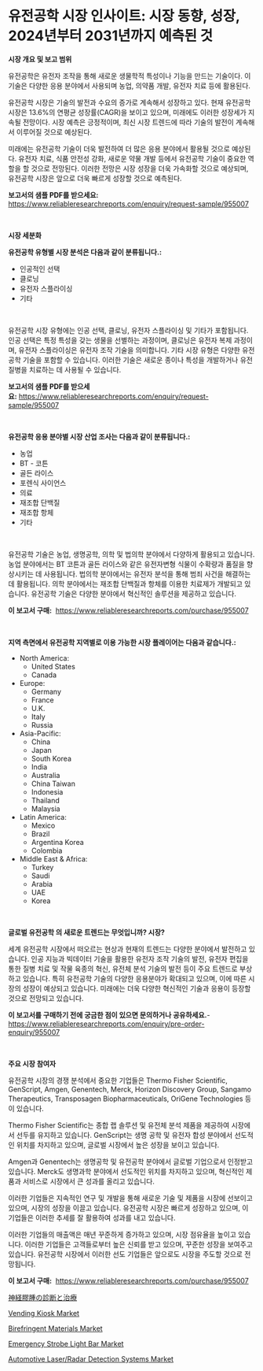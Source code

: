 <p><h1>유전공학 시장 인사이트: 시장 동향, 성장, 2024년부터 2031년까지 예측된 것</h1></p><p><strong>시장 개요 및 보고 범위</strong></p>
<p><p>유전공학은 유전자 조작을 통해 새로운 생물학적 특성이나 기능을 만드는 기술이다. 이 기술은 다양한 응용 분야에서 사용되며 농업, 의약품 개발, 유전자 치료 등에 활용된다. </p><p>유전공학 시장은 기술의 발전과 수요의 증가로 계속해서 성장하고 있다. 현재 유전공학 시장은 13.6%의 연평균 성장률(CAGR)을 보이고 있으며, 미래에도 이러한 성장세가 지속될 전망이다. 시장 예측은 긍정적이며, 최신 시장 트렌드에 따라 기술의 발전이 계속해서 이루어질 것으로 예상된다.</p><p>미래에는 유전공학 기술이 더욱 발전하여 더 많은 응용 분야에서 활용될 것으로 예상된다. 유전자 치료, 식품 안전성 강화, 새로운 약물 개발 등에서 유전공학 기술이 중요한 역할을 할 것으로 전망된다. 이러한 전망은 시장 성장을 더욱 가속화할 것으로 예상되며, 유전공학 시장은 앞으로 더욱 빠르게 성장할 것으로 예측된다.</p></p>
<p><strong>보고서의 샘플 PDF를 받으세요:</strong> <a href="https://www.reliableresearchreports.com/enquiry/request-sample/955007">https://www.reliableresearchreports.com/enquiry/request-sample/955007</a></p>
<p>&nbsp;</p>
<p><strong>시장 세분화</strong></p>
<p><strong>유전공학 유형별 시장 분석은 다음과 같이 분류됩니다.:</strong></p>
<p><ul><li>인공적인 선택</li><li>클로닝</li><li>유전자 스플라이싱</li><li>기타</li></ul></p>
<p>&nbsp;</p>
<p><p>유전공학 시장 유형에는 인공 선택, 클로닝, 유전자 스플라이싱 및 기타가 포함됩니다. 인공 선택은 특정 특성을 갖는 생물을 선별하는 과정이며, 클로닝은 유전자 복제 과정이며, 유전자 스플라이싱은 유전자 조작 기술을 의미합니다. 기타 시장 유형은 다양한 유전공학 기술을 포함할 수 있습니다. 이러한 기술은 새로운 종이나 특성을 개발하거나 유전 질병을 치료하는 데 사용될 수 있습니다.</p></p>
<p><strong>보고서의 샘플 PDF를 받으세요:</strong>&nbsp;<a href="https://www.reliableresearchreports.com/enquiry/request-sample/955007">https://www.reliableresearchreports.com/enquiry/request-sample/955007</a></p>
<p>&nbsp;</p>
<p><strong> 유전공학 응용 분야별 시장 산업 조사는 다음과 같이 분류됩니다.:</strong></p>
<p><ul><li>농업</li><li>BT - 코튼</li><li>골든 라이스</li><li>포렌식 사이언스</li><li>의료</li><li>재조합 단백질</li><li>재조합 항체</li><li>기타</li></ul></p>
<p>&nbsp;</p>
<p><p>유전공학 기술은 농업, 생명공학, 의학 및 법의학 분야에서 다양하게 활용되고 있습니다. 농업 분야에서는 BT 코튼과 골든 라이스와 같은 유전자변형 식물이 수확량과 품질을 향상시키는 데 사용됩니다. 법의학 분야에서는 유전자 분석을 통해 범죄 사건을 해결하는 데 활용됩니다. 의학 분야에서는 재조합 단백질과 항체를 이용한 치료제가 개발되고 있습니다. 유전공학 기술은 다양한 분야에서 혁신적인 솔루션을 제공하고 있습니다.</p></p>
<p><strong>이 보고서 구매:</strong>&nbsp; <a href="https://www.reliableresearchreports.com/purchase/955007">https://www.reliableresearchreports.com/purchase/955007</a></p>
<p>&nbsp;</p>
<p><strong>지역 측면에서 유전공학 지역별로 이용 가능한 시장 플레이어는 다음과 같습니다.:</strong></p>
<p><ul>
    <li>
        North America:
        <ul>
            <li>United States</li>
            <li>Canada</li>
        </ul>
    </li>
    <li>
        Europe:
        <ul>
            <li>Germany</li>
            <li>France</li>
            <li>U.K.</li>
            <li>Italy</li>
            <li>Russia</li>
        </ul>
    </li>
    <li>
        Asia-Pacific:
        <ul>
            <li>China</li>
            <li>Japan</li>
            <li>South Korea</li>
            <li>India</li>
            <li>Australia</li>
            <li>China Taiwan</li>
            <li>Indonesia</li>
            <li>Thailand</li>
            <li>Malaysia</li>
        </ul>
    </li>
    <li>
        Latin America:
        <ul>
            <li>Mexico</li>
            <li>Brazil</li>
            <li>Argentina Korea</li>
            <li>Colombia</li>
        </ul>
    </li>
    <li>
        Middle East & Africa:
        <ul>
            <li>Turkey</li>
            <li>Saudi</li>
            <li>Arabia</li>
            <li>UAE</li>
            <li>Korea</li>
        </ul>
    </li>
    </ul></p>
<p>&nbsp;</p>
<p><strong>글로벌 유전공학 의 새로운 트렌드는 무엇입니까? 시장?</strong></p>
<p><p>세계 유전공학 시장에서 떠오르는 현상과 현재의 트렌드는 다양한 분야에서 발전하고 있습니다. 인공 지능과 빅데이터 기술을 활용한 유전자 조작 기술의 발전, 유전자 편집을 통한 질병 치료 및 작물 육종의 혁신, 유전체 분석 기술의 발전 등이 주요 트렌드로 부상하고 있습니다. 특히 유전공학 기술의 다양한 응용분야가 확대되고 있으며, 이에 따른 시장의 성장이 예상되고 있습니다. 미래에는 더욱 다양한 혁신적인 기술과 응용이 등장할 것으로 전망되고 있습니다.</p></p>
<p><strong>이 보고서를 구매하기 전에 궁금한 점이 있으면 문의하거나 공유하세요.</strong>- <a href="https://www.reliableresearchreports.com/enquiry/pre-order-enquiry/955007">https://www.reliableresearchreports.com/enquiry/pre-order-enquiry/955007</a></p>
<p>&nbsp;</p>
<p><strong>주요 시장 참여자</strong></p>
<p><p>유전공학 시장의 경쟁 분석에서 중요한 기업들은 Thermo Fisher Scientific, GenScript, Amgen, Genentech, Merck, Horizon Discovery Group, Sangamo Therapeutics, Transposagen Biopharmaceuticals, OriGene Technologies 등이 있습니다.</p><p>Thermo Fisher Scientific는 종합 랩 솔루션 및 유전체 분석 제품을 제공하여 시장에서 선두를 유지하고 있습니다. GenScript는 생명 공학 및 유전자 합성 분야에서 선도적인 위치를 차지하고 있으며, 글로벌 시장에서 높은 성장을 보이고 있습니다.</p><p>Amgen과 Genentech는 생명공학 및 유전공학 분야에서 글로벌 기업으로서 인정받고 있습니다. Merck도 생명과학 분야에서 선도적인 위치를 차지하고 있으며, 혁신적인 제품과 서비스로 시장에서 큰 성과를 올리고 있습니다.</p><p>이러한 기업들은 지속적인 연구 및 개발을 통해 새로운 기술 및 제품을 시장에 선보이고 있으며, 시장의 성장을 이끌고 있습니다. 유전공학 시장은 빠르게 성장하고 있으며, 이 기업들은 이러한 추세를 잘 활용하여 성과를 내고 있습니다.</p><p>이러한 기업들의 매출액은 매년 꾸준하게 증가하고 있으며, 시장 점유율을 높이고 있습니다. 이러한 기업들은 고객들로부터 높은 신뢰를 받고 있으며, 꾸준한 성장을 보여주고 있습니다. 유전공학 시장에서 이러한 선도 기업들은 앞으로도 시장을 주도할 것으로 전망됩니다.</p></p>
<p><strong>이 보고서 구매:</strong>&nbsp;&nbsp;<a href="https://www.reliableresearchreports.com/purchase/955007">https://www.reliableresearchreports.com/purchase/955007</a></p>
<p><p><a href="https://github.com/joaejkdzgyljvo6/Market-Research-Report-List-1/blob/main/1379367185408.md">神経膠腫の診断と治療</a></p><p><a href="https://butternut-bug-553.notion.site/Vending-Kiosk-Market-Size-Evaluating-its-Market-Trends-Growth-and-Projections-2024-2031-27a711c8a4be499eb1116de49f36375b">Vending Kiosk Market</a></p><p><a href="https://view.publitas.com/reportprime-1/birefringent-materials-market-furnish-information-about-market-size-market-share-market-dynamics-and-projections-spanning-from-2024-to-2031/">Birefringent Materials Market</a></p><p><a href="https://view.publitas.com/reportprime-1/emergency-strobe-light-bar-market-size-share-trends-analysis-report-by-material-by-type-by-end-user-by-region-and-segment-forecasts-2024-2031/">Emergency Strobe Light Bar Market</a></p><p><a href="https://issuu.com/reportprime-2/docs/automotive-laserradar-detection-systems-market-siz">Automotive Laser/Radar Detection Systems Market</a></p></p>
